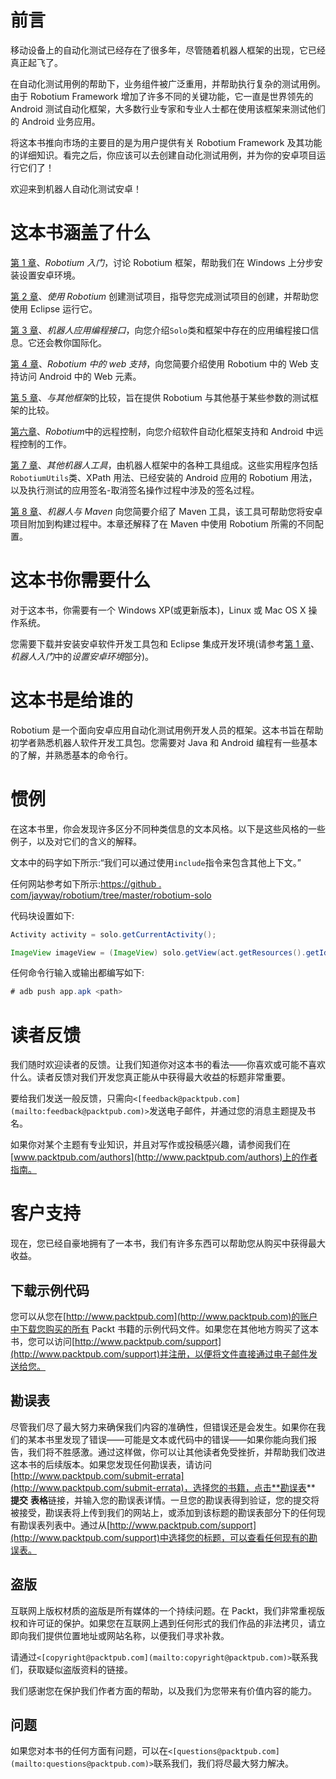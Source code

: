 # 前言

移动设备上的自动化测试已经存在了很多年，尽管随着机器人框架的出现，它已经真正起飞了。

在自动化测试用例的帮助下，业务组件被广泛重用，并帮助执行复杂的测试用例。由于 Robotium Framework 增加了许多不同的关键功能，它一直是世界领先的 Android 测试自动化框架，大多数行业专家和专业人士都在使用该框架来测试他们的 Android 业务应用。

将这本书推向市场的主要目的是为用户提供有关 Robotium Framework 及其功能的详细知识。看完之后，你应该可以去创建自动化测试用例，并为你的安卓项目运行它们了！

欢迎来到机器人自动化测试安卓！

# 这本书涵盖了什么

[第 1 章](1.html "Chapter 1. Getting Started with Robotium")、*Robotium 入门*，讨论 Robotium 框架，帮助我们在 Windows 上分步安装设置安卓环境。

[第 2 章](2.html "Chapter 2. Creating a Test Project Using Robotium")、*使用 Robotium* 创建测试项目，指导您完成测试项目的创建，并帮助您使用 Eclipse 运行它。

[第 3 章](3.html "Chapter 3. Robotium APIs")、*机器人应用编程接口*，向您介绍`Solo`类和框架中存在的应用编程接口信息。它还会教你国际化。

[第 4 章](4.html "Chapter 4. Web Support in Robotium")、*Robotium 中的 web 支持*，向您简要介绍使用 Robotium 中的 Web 支持访问 Android 中的 Web 元素。

[第 5 章](5.html "Chapter 5. Comparison with Other Frameworks")、*与其他框架*的比较，旨在提供 Robotium 与其他基于某些参数的测试框架的比较。

[第六章](6.html "Chapter 6. Remote Control in Robotium")、*Robotium*中的远程控制，向您介绍软件自动化框架支持和 Android 中远程控制的工作。

[第 7 章](7.html "Chapter 7. Other Robotium Utilities")、*其他机器人工具*，由机器人框架中的各种工具组成。这些实用程序包括`RobotiumUtils`类、XPath 用法、已经安装的 Android 应用的 Robotium 用法，以及执行测试的应用签名-取消签名操作过程中涉及的签名过程。

[第 8 章](8.html "Chapter 8. Robotium with Maven")、*机器人与 Maven* 向您简要介绍了 Maven 工具，该工具可帮助您将安卓项目附加到构建过程中。本章还解释了在 Maven 中使用 Robotium 所需的不同配置。

# 这本书你需要什么

对于这本书，你需要有一个 Windows XP(或更新版本)，Linux 或 Mac OS X 操作系统。

您需要下载并安装安卓软件开发工具包和 Eclipse 集成开发环境(请参考[第 1 章](1.html "Chapter 1. Getting Started with Robotium")、*机器人入门*中的*设置安卓环境*部分)。

# 这本书是给谁的

Robotium 是一个面向安卓应用自动化测试用例开发人员的框架。这本书旨在帮助初学者熟悉机器人软件开发工具包。您需要对 Java 和 Android 编程有一些基本的了解，并熟悉基本的命令行。

# 惯例

在这本书里，你会发现许多区分不同种类信息的文本风格。以下是这些风格的一些例子，以及对它们的含义的解释。

文本中的码字如下所示:“我们可以通过使用`include`指令来包含其他上下文。”

任何网站参考如下所示:[https://github . com/jayway/robotium/tree/master/robotium-solo](https://github.com/jayway/robotium/tree/master/robotium-solo)

代码块设置如下:

```java
Activity activity = solo.getCurrentActivity();

ImageView imageView = (ImageView) solo.getView(act.getResources().getIdentifier("appicon", "id", act.getPackageName()));
```

任何命令行输入或输出都编写如下:

```java
# adb push app.apk <path>

```

# 读者反馈

我们随时欢迎读者的反馈。让我们知道你对这本书的看法——你喜欢或可能不喜欢什么。读者反馈对我们开发您真正能从中获得最大收益的标题非常重要。

要给我们发送一般反馈，只需向`<[feedback@packtpub.com](mailto:feedback@packtpub.com)>`发送电子邮件，并通过您的消息主题提及书名。

如果你对某个主题有专业知识，并且对写作或投稿感兴趣，请参阅我们在[www.packtpub.com/authors](http://www.packtpub.com/authors)上的作者指南。

# 客户支持

现在，您已经自豪地拥有了一本书，我们有许多东西可以帮助您从购买中获得最大收益。

## 下载示例代码

您可以从您在[http://www.packtpub.com](http://www.packtpub.com)的账户中下载您购买的所有 Packt 书籍的示例代码文件。如果您在其他地方购买了这本书，您可以访问[http://www.packtpub.com/support](http://www.packtpub.com/support)并注册，以便将文件直接通过电子邮件发送给您。

## 勘误表

尽管我们尽了最大努力来确保我们内容的准确性，但错误还是会发生。如果你在我们的某本书里发现了错误——可能是文本或代码中的错误——如果你能向我们报告，我们将不胜感激。通过这样做，你可以让其他读者免受挫折，并帮助我们改进这本书的后续版本。如果您发现任何勘误表，请访问[http://www.packtpub.com/submit-errata](http://www.packtpub.com/submit-errata)，选择您的书籍，点击**勘误表** **提交** **表格**链接，并输入您的勘误表详情。一旦您的勘误表得到验证，您的提交将被接受，勘误表将上传到我们的网站上，或添加到该标题的勘误表部分下的任何现有勘误表列表中。通过从[http://www.packtpub.com/support](http://www.packtpub.com/support)中选择您的标题，可以查看任何现有的勘误表。

## 盗版

互联网上版权材质的盗版是所有媒体的一个持续问题。在 Packt，我们非常重视版权和许可证的保护。如果您在互联网上遇到任何形式的我们作品的非法拷贝，请立即向我们提供位置地址或网站名称，以便我们寻求补救。

请通过`<[copyright@packtpub.com](mailto:copyright@packtpub.com)>`联系我们，获取疑似盗版资料的链接。

我们感谢您在保护我们作者方面的帮助，以及我们为您带来有价值内容的能力。

## 问题

如果您对本书的任何方面有问题，可以在`<[questions@packtpub.com](mailto:questions@packtpub.com)>`联系我们，我们将尽最大努力解决。